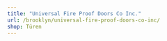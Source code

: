 ```yaml
---
title: "Universal Fire Proof Doors Co Inc."
url: /brooklyn/universal-fire-proof-doors-co-inc/
shop: Türen
---
```

